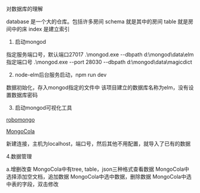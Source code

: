 对数据库的理解

database 是一个大的仓库。包括许多房间
schema 就是其中的房间
table 就是房间中的床
index 是建立索引

1. 启动mongod

指定服务端口号，默认端口27017
.\mongod.exe --dbpath d:\mongod\data\elm
指定端口号
.\mongod.exe --port 28030 --dbpath d:\mongod\data\magicdict

2. node-elm后台服务启动，npm run dev

数据初始化，存入mongod指定的文件中
该项目建立的数据库名称为elm，没有设置数据库密码

3. 启动mongod可视化工具

[robomongo](https://github.com/Studio3T/robomongo)

[MongoCola](https://github.com/magicdict/MongoCola)

新建连接，主机为localhost，端口号，然后其他不用配置，就导入了已有的数据

4.数据管理

a.增删改查
MongoCola中有tree, table，json三种格式查看数据
MongoCola中选择添加空文档，追加数据
MongoCola中选中数据，删除数据
MongoCola中选中表的字段，双击修改